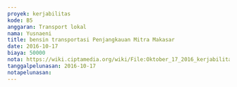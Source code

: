 ```yaml
---
proyek: kerjabilitas
kode: B5
anggaran: Transport lokal
nama: Yusnaeni
title: bensin transportasi Penjangkauan Mitra Makasar
date: 2016-10-17
biaya: 50000
nota: https://wiki.ciptamedia.org/wiki/File:Oktober_17_2016_kerjabilitas_B5_bensin_bulukumba_neni.jpg
tanggalpelunasan: 2016-10-17
notapelunasan:
---
```

